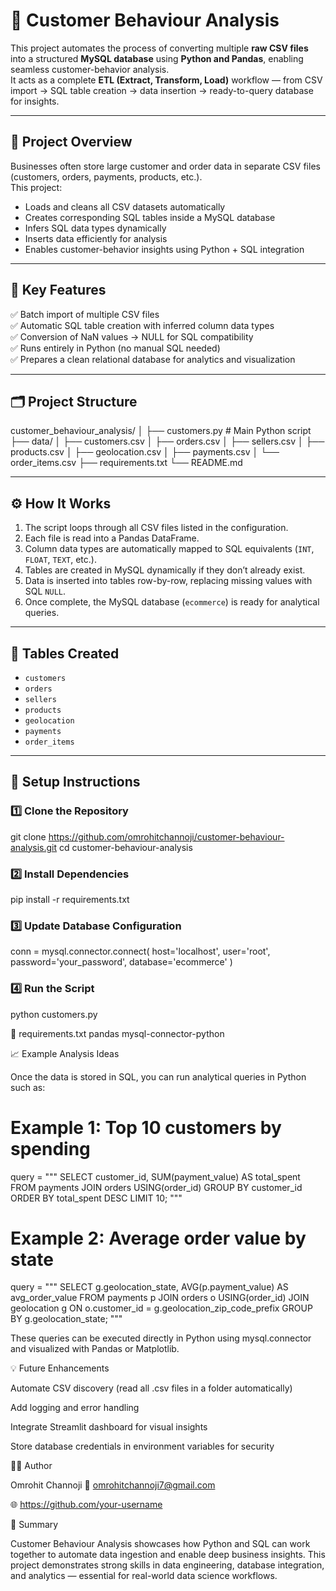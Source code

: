 # 🧠 Customer Behaviour Analysis

This project automates the process of converting multiple **raw CSV files** into a structured **MySQL database** using **Python and Pandas**, enabling seamless customer-behavior analysis.  
It acts as a complete **ETL (Extract, Transform, Load)** workflow — from CSV import → SQL table creation → data insertion → ready-to-query database for insights.

---

## 🚀 Project Overview

Businesses often store large customer and order data in separate CSV files (customers, orders, payments, products, etc.).  
This project:

- Loads and cleans all CSV datasets automatically  
- Creates corresponding SQL tables inside a MySQL database  
- Infers SQL data types dynamically  
- Inserts data efficiently for analysis  
- Enables customer-behavior insights using Python + SQL integration  

---

## 🧩 Key Features
✅ Batch import of multiple CSV files  
✅ Automatic SQL table creation with inferred column data types  
✅ Conversion of NaN values → NULL for SQL compatibility  
✅ Runs entirely in Python (no manual SQL needed)  
✅ Prepares a clean relational database for analytics and visualization  

---

## 🗂️ Project Structure
customer_behaviour_analysis/
│
├── customers.py # Main Python script
├── data/
│ ├── customers.csv
│ ├── orders.csv
│ ├── sellers.csv
│ ├── products.csv
│ ├── geolocation.csv
│ ├── payments.csv
│ └── order_items.csv
├── requirements.txt
└── README.md

---

## ⚙️ How It Works
1. The script loops through all CSV files listed in the configuration.  
2. Each file is read into a Pandas DataFrame.  
3. Column data types are automatically mapped to SQL equivalents (`INT`, `FLOAT`, `TEXT`, etc.).  
4. Tables are created in MySQL dynamically if they don’t already exist.  
5. Data is inserted into tables row-by-row, replacing missing values with SQL `NULL`.  
6. Once complete, the MySQL database (`ecommerce`) is ready for analytical queries.  

---

## 🧠 Tables Created
- `customers`  
- `orders`  
- `sellers`  
- `products`  
- `geolocation`  
- `payments`  
- `order_items`  

---

## 🔧 Setup Instructions

### 1️⃣ Clone the Repository

git clone https://github.com/omrohitchannoji/customer-behaviour-analysis.git
cd customer-behaviour-analysis

### 2️⃣ Install Dependencies
pip install -r requirements.txt

### 3️⃣ Update Database Configuration
conn = mysql.connector.connect(
    host='localhost',
    user='root',
    password='your_password',
    database='ecommerce'
)

### 4️⃣ Run the Script
python customers.py


🧾 requirements.txt
pandas
mysql-connector-python

📈 Example Analysis Ideas

Once the data is stored in SQL, you can run analytical queries in Python such as:

# Example 1: Top 10 customers by spending
query = """
SELECT customer_id, SUM(payment_value) AS total_spent
FROM payments
JOIN orders USING(order_id)
GROUP BY customer_id
ORDER BY total_spent DESC
LIMIT 10;
"""

# Example 2: Average order value by state
query = """
SELECT g.geolocation_state, AVG(p.payment_value) AS avg_order_value
FROM payments p
JOIN orders o USING(order_id)
JOIN geolocation g ON o.customer_id = g.geolocation_zip_code_prefix
GROUP BY g.geolocation_state;
"""


These queries can be executed directly in Python using mysql.connector and visualized with Pandas or Matplotlib.

💡 Future Enhancements

Automate CSV discovery (read all .csv files in a folder automatically)

Add logging and error handling

Integrate Streamlit dashboard for visual insights

Store database credentials in environment variables for security

👨‍💻 Author

Omrohit Channoji
📧 omrohitchannoji7@gmail.com

🌐 https://github.com/your-username

🏁 Summary

Customer Behaviour Analysis showcases how Python and SQL can work together to automate data ingestion and enable deep business insights.
This project demonstrates strong skills in data engineering, database integration, and analytics — essential for real-world data science workflows.

